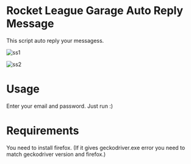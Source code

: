 # Rocket League Garage Auto Reply Message

This script auto reply your messagess.


![ss1](https://user-images.githubusercontent.com/54486031/199317294-4b8bb881-f5ca-47fe-aca7-ba69954830ad.png)

![ss2](https://user-images.githubusercontent.com/54486031/199317314-4fa2466e-69de-4876-9c26-db6ee462822d.png)

# Usage

Enter your email and password.
Just run :)

# Requirements

You need to install firefox. (If it gives geckodriver.exe error you need to match geckodriver version and firefox.)
